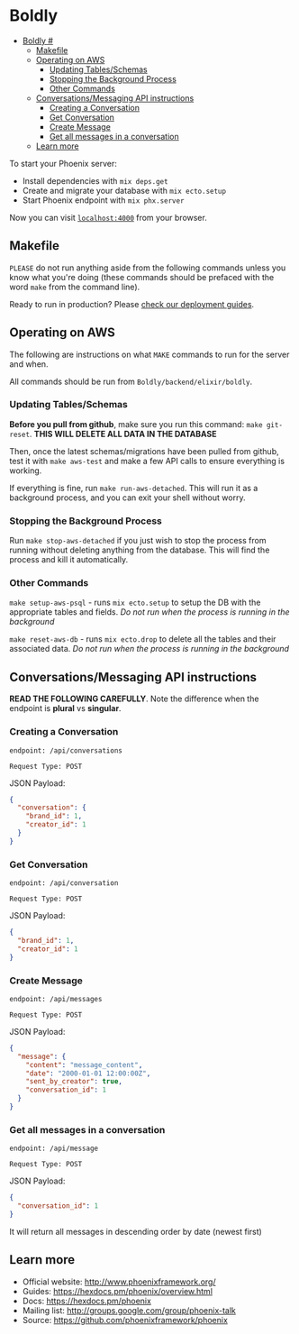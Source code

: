 # Boldly #
<!-- TOC START min:1 max:3 link:true asterisk:false update:true -->
- [Boldly #](#boldly-)
  - [Makefile](#makefile)
  - [Operating on AWS](#operating-on-aws)
    - [Updating Tables/Schemas](#updating-tablesschemas)
    - [Stopping the Background Process](#stopping-the-background-process)
    - [Other Commands](#other-commands)
  - [Conversations/Messaging API instructions](#conversationsmessaging-api-instructions)
    - [Creating a Conversation](#creating-a-conversation)
    - [Get Conversation](#get-conversation)
    - [Create Message](#create-message)
    - [Get all messages in a conversation](#get-all-messages-in-a-conversation)
  - [Learn more](#learn-more)
<!-- TOC END -->



To start your Phoenix server:

  * Install dependencies with `mix deps.get`
  * Create and migrate your database with `mix ecto.setup`
  * Start Phoenix endpoint with `mix phx.server`

Now you can visit [`localhost:4000`](http://localhost:4000) from your browser.

## Makefile

`PLEASE` do not run anything aside from the following commands unless you know what you're doing (these commands should be prefaced with the word `make` from the command line).

Ready to run in production? Please [check our deployment guides](https://hexdocs.pm/phoenix/deployment.html).


## Operating on AWS

The following are instructions on what `MAKE` commands to run for the server and when.

All commands should be run from `Boldly/backend/elixir/boldly`.

### Updating Tables/Schemas
**Before you pull from github**, make sure you run this command: `make git-reset`. **THIS WILL DELETE ALL DATA IN THE DATABASE**

Then, once the latest schemas/migrations have been pulled from github, test it with `make aws-test` and make a few API calls to ensure everything is working.

If everything is fine, run `make run-aws-detached`. This will run it as a background process, and you can exit your shell without worry.

### Stopping the Background Process
Run `make stop-aws-detached` if you just wish to stop the process from running without deleting anything from the database. This will find the process and kill it automatically.

### Other Commands
`make setup-aws-psql` - runs `mix ecto.setup` to setup the DB with the appropriate tables and fields. *Do not run when the process is running in the background*

`make reset-aws-db` - runs `mix ecto.drop` to delete all the tables and their associated data. *Do not run when the process is running in the background*


## Conversations/Messaging API instructions
**READ THE FOLLOWING CAREFULLY**. Note the difference when the endpoint is **plural** vs **singular**.

### Creating a Conversation
`endpoint: /api/conversations`

`Request Type: POST`

JSON Payload:
```json
{
  "conversation": {
    "brand_id": 1,
    "creator_id": 1
  }
}
```


### Get Conversation
`endpoint: /api/conversation`

`Request Type: POST`

JSON Payload:
```json
{
  "brand_id": 1,
  "creator_id": 1
}
```

### Create Message
`endpoint: /api/messages`

`Request Type: POST`

JSON Payload:
```json
{
  "message": {
    "content": "message_content",
    "date": "2000-01-01 12:00:00Z",
    "sent_by_creator": true,
    "conversation_id": 1
  }
}

```

### Get all messages in a conversation
`endpoint: /api/message`

`Request Type: POST`

JSON Payload:
```json
{
  "conversation_id": 1
}
```

It will return all messages in descending order by date (newest first)

## Learn more

  * Official website: http://www.phoenixframework.org/
  * Guides: https://hexdocs.pm/phoenix/overview.html
  * Docs: https://hexdocs.pm/phoenix
  * Mailing list: http://groups.google.com/group/phoenix-talk
  * Source: https://github.com/phoenixframework/phoenix
